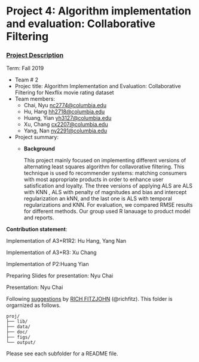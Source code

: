 # Project 4: Algorithm implementation and evaluation: Collaborative Filtering

### [Project Description](doc/project4_desc.md)

Term: Fall 2019

+ Team # 2
+ Projec title: Algorithm Implementation and Evaluation: Collaborative Filtering for Nexflix movie rating dataset
+ Team members:
	+ Chai, Nyu nc2774@columbia.edu
	+ Hu, Hang hh2718@columbia.edu
	+ Huang, Yian yh3127@columbia.edu
	+ Xu, Chang cx2207@columbia.edu
	+ Yang, Nan ny2291@columbia.edu
+ Project summary: 
	+ **Background** 
       
        This project mainly focused on implementing different versions of alternating least squares algorithm for collavorative filtering. This technique is used fo recommender systems: matching consumers with most appropriate products in order to enhance user satisfication and loyalty.
        The three versions of applying ALS are ALS with KNN , ALS with penalty of magnitudes and bias and intercept regularization an kNN, and the last one is  ALS with temporal regularizations and KNN. For evaluation, we compared RMSE results for different methods. Our group used R lanauage to product model and reports.


**Contribution statement**: 

Implementation of A3+R1R2: Hu Hang, Yang Nan

Implementation of A3+R3: Xu Chang

Implementation of P2:Huang Yian

Preparing Slides for presentation: Nyu Chai

Presentation: Nyu Chai


Following [suggestions](http://nicercode.github.io/blog/2013-04-05-projects/) by [RICH FITZJOHN](http://nicercode.github.io/about/#Team) (@richfitz). This folder is orgarnized as follows.

```
proj/
├── lib/
├── data/
├── doc/
├── figs/
└── output/
```

Please see each subfolder for a README file.
